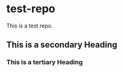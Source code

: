 # test-repo
This is a test repo.


##  This is a secondary Heading

###  This is a tertiary Heading
